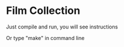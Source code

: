 # Film Collection 

Just compile and run, you will see instructions

Or type "make" in command line
